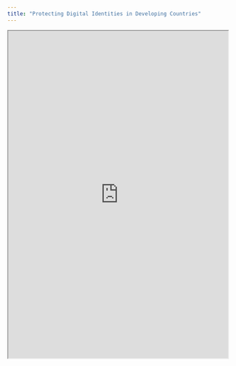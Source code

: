 ```yaml
---
title: "Protecting Digital Identities in Developing Countries"
---
```



<iframe height="750" width="100%" src="https://ewelton.github.io/ktest/wiki.html#Protecting%20Digital%20Identities%20in%20Developing%20Countries"></iframe>
